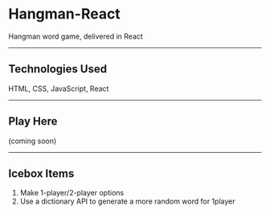 # Hangman-React

Hangman word game, delivered in React

---

## Technologies Used

HTML, CSS, JavaScript, React

---

## Play Here

(coming soon)

---

## Icebox Items

1. Make 1-player/2-player options
2. Use a dictionary API to generate a more random word for 1player
